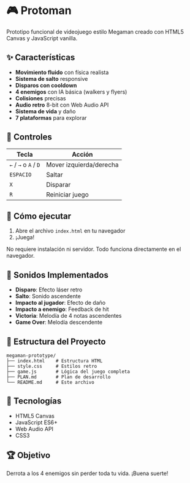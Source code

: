# 🎮 Protoman

Prototipo funcional de videojuego estilo Megaman creado con HTML5 Canvas y JavaScript vanilla.

## ✨ Características

- **Movimiento fluido** con física realista
- **Sistema de salto** responsive
- **Disparos con cooldown** 
- **4 enemigos** con IA básica (walkers y flyers)
- **Colisiones** precisas
- **Audio retro** 8-bit con Web Audio API
- **Sistema de vida** y daño
- **7 plataformas** para explorar

## 🎯 Controles

| Tecla | Acción |
|-------|--------|
| `←` / `→` o `A` / `D` | Mover izquierda/derecha |
| `ESPACIO` | Saltar |
| `X` | Disparar |
| `R` | Reiniciar juego |

## 🚀 Cómo ejecutar

1. Abre el archivo `index.html` en tu navegador
2. ¡Juega!

No requiere instalación ni servidor. Todo funciona directamente en el navegador.

## 🎵 Sonidos Implementados

- **Disparo**: Efecto láser retro
- **Salto**: Sonido ascendente
- **Impacto al jugador**: Efecto de daño
- **Impacto a enemigo**: Feedback de hit
- **Victoria**: Melodía de 4 notas ascendentes
- **Game Over**: Melodía descendente

## 📁 Estructura del Proyecto

```
megaman-prototype/
├── index.html    # Estructura HTML
├── style.css     # Estilos retro
├── game.js       # Lógica del juego completa
├── PLAN.md       # Plan de desarrollo
└── README.md     # Este archivo
```

## 🎨 Tecnologías

- HTML5 Canvas
- JavaScript ES6+
- Web Audio API
- CSS3

## 🏆 Objetivo

Derrota a los 4 enemigos sin perder toda tu vida. ¡Buena suerte!
